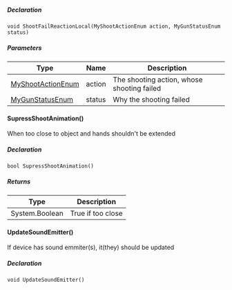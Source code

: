 
##### Declaration

```
void ShootFailReactionLocal(MyShootActionEnum action, MyGunStatusEnum status)
```

##### Parameters

| Type | Name | Description |
| --- | --- | --- |
| [MyShootActionEnum](https://keensoftwarehouse.github.io/SpaceEngineersModAPI/api/VRage.Game.ModAPI.MyShootActionEnum.html) | action | The shooting action, whose shooting failed |
| [MyGunStatusEnum](https://keensoftwarehouse.github.io/SpaceEngineersModAPI/api/VRage.Game.ModAPI.MyGunStatusEnum.html) | status | Why the shooting failed |

#### SupressShootAnimation()

When too close to object and hands shouldn't be extended

##### Declaration

```
bool SupressShootAnimation()
```

##### Returns

| Type | Description |
| --- | --- |
| System.Boolean | True if too close |

#### UpdateSoundEmitter()

If device has sound emmiter(s), it(they) should be updated

##### Declaration

```
void UpdateSoundEmitter()
```